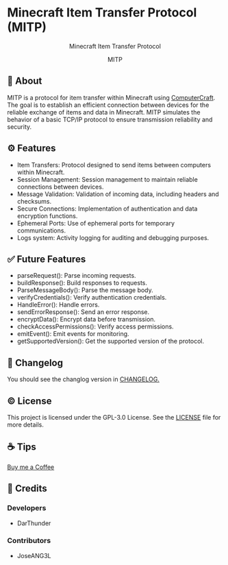 # Minecraft Item Transfer Protocol (MITP)
<div styles=" width: 100%; height: 200px; display: flex; justify-content: center; align-items: center; flex-direction: column; ">
  <center><p>Minecraft Item Transfer Protocol</p></center>
  <center><p>MITP</p></center>
</div>

## 🔎 About
MITP is a protocol for item transfer within Minecraft using [ComputerCraft](https://github.com/dan200/ComputerCraft). The goal is to establish an efficient connection between devices for the reliable exchange of items and data in Minecraft. MITP simulates the behavior of a basic TCP/IP protocol to ensure transmission reliability and security.

## ⚙️ Features
- Item Transfers: Protocol designed to send items between computers within Minecraft.
- Session Management: Session management to maintain reliable connections between devices.
- Message Validation: Validation of incoming data, including headers and checksums.
- Secure Connections: Implementation of authentication and data encryption functions.
- Ephemeral Ports: Use of ephemeral ports for temporary communications.
- Logs system: Activity logging for auditing and debugging purposes.

## ✅ Future Features
* parseRequest(): Parse incoming requests.
* buildResponse(): Build responses to requests.
* ParseMessageBody(): Parse the message body.
* verifyCredentials(): Verify authentication credentials.
* HandleError(): Handle errors.
* sendErrorResponse(): Send an error response.
* encryptData(): Encrypt data before transmission.
* checkAccessPermissions(): Verify access permissions.
* emitEvent(): Emit events for monitoring.
* getSupportedVersion(): Get the supported version of the protocol.

## 🧾 Changelog
You should see the changlog version in [CHANGELOG.](./CHANGELOG.md)

## © License
This project is licensed under the GPL-3.0 License. See the [LICENSE](./LICENSE) file for more details.

## ☕ Tips
<a target="_blank" href="https://buymeacoffee.com/darthunder">Buy me a Coffee</a>

## 💎 Credits
### Developers
- DarThunder

### Contributors
- JoseANG3L

